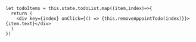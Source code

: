     let todoItems = this.state.todoList.map((item,index)=>{
      return (
        <div key={index} onClick={() => {this.removeAppointTodo(index)}}>{item.text}</div>
      )
    })